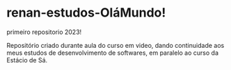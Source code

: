 # renan-estudos-OláMundo!
 primeiro repositorio 2023!

 Repositório criado durante aula do curso em video, dando continuidade aos meus estudos de desenvolvimento de softwares, em paralelo ao curso da Estácio de Sá.
